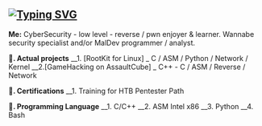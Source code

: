 ## [![Typing SVG](https://readme-typing-svg.demolab.com?font=Fira+Code&duration=4000&pause=1000&color=10F719&width=435&lines=hey%2C+c'est+4dorable+%3A3;losing+my+mind+%3A3)](https://git.io/typing-svg)

**Me:** 
CyberSecurity - low level - reverse / pwn enjoyer & learner. 
Wannabe security specialist and/or MalDev programmer / analyst.



**🌱. Actual projects**
\__1. [RootKit for Linux]
    \_ C / ASM / Python / Network / Kernel
\__2.[GameHacking on AssaultCube]
    \_ C++ - C / ASM / Reverse / Network

  

**🌱. Certifications** 
\__1. Training for HTB Pentester Path



**🌱. Programming Language**
\__1. C/C++
\__2. ASM Intel x86
\__3. Python
\__4. Bash

<!--
**4dorable/4dorable** is a ✨ _special_ ✨ repository because its `README.md` (this file) appears on your GitHub profile.

Here are some ideas to get you started:

- 🔭 I’m currently working on ...
- 🌱 I’m currently learning ...
- 👯 I’m looking to collaborate on ...
- 🤔 I’m looking for help with ...
- 💬 Ask me about ...
- 📫 How to reach me: ...
- 😄 Pronouns: ...
- ⚡ Fun fact: ...
-->
